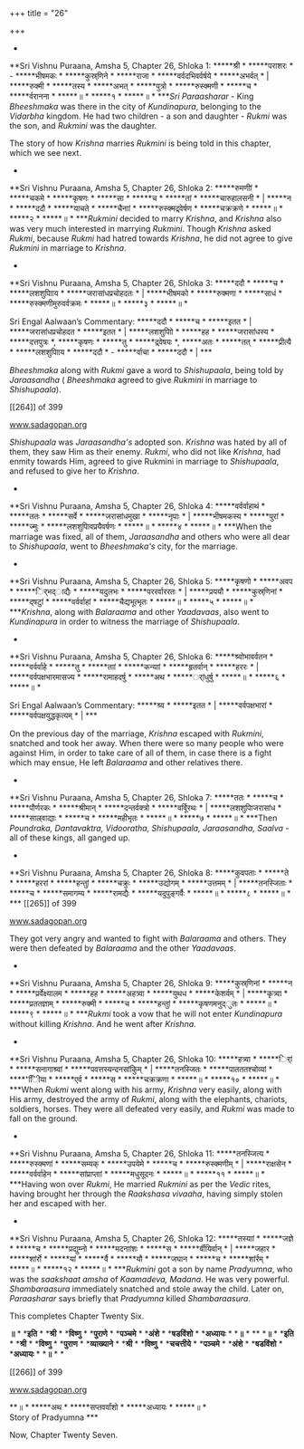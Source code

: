+++
title = "26"

+++


*

**Sri Vishnu Puraana, Amsha 5, Chapter 26, Shloka 1: *****श्री * *****पराशरः * - *****भीषमकः * *****कुस्र्णिने * *****राजा * *****वर्वदभिवर्वर्षये * *****अभर्वत् * | *****रुक्मी * *****तस्य * *****अभत् * *****पुत्रो * *****रुस्क्मणी * *****च * *****र्वरानना * *****॥ * *****१ * *****॥ * ****Sri Paraasharar* - King *Bheeshmaka* was there in the city of *Kundinapura*, belonging to the *Vidarbha* kingdom. He had two children - a son and daughter - *Rukmi* was the son, and *Rukmini* was the daughter. 



The story of how *Krishna* marries *Rukmini* is being told in this chapter, which we see next. 





*

**Sri Vishnu Puraana, Amsha 5, Chapter 26, Shloka 2: *****रुमणीां * *****चकमे * *****कृषणः * *****सा * *****च * *****तां * *****चारुहालसनी * | *****न * *****ददौ * *****याचते * *****चैनाां * *****रुस्क्मद्र्वेर्षण * *****चक्रक्रणे * *****॥ * *****२ * *****॥ * ****Rukmini* decided to marry *Krishna*, and *Krishna* also was very much interested in marrying *Rukmini*. Though *Krishna* asked *Rukmi*, because *Rukmi* had hatred towards *Krishna*, he did not agree to give *Rukmini* in marriage to *Krishna*. 





*

**Sri Vishnu Puraana, Amsha 5, Chapter 26, Shloka 3: *****ददौ * *****च * *****लशशुपािाय * *****जरासांधप्रचोहदतः * | *****भीषमको * *****रुक्मणा * *****साधं * *****रुस्क्मणीमुरुवर्वक्रमः * *****॥ * *****३ * *****॥ *   
   
Sri Engal Aalwaan’s Commentary: *****ददौ * *****च * *****इतत * | *****जरासांधप्रचोहदत * *****इतत * | *****लशशुपािो * *****हह * *****जरासांधस्य * *****दत्तपुत्रः *, *****कृषणः * *****तु * *****द्र्वेषयः *, *****अतः * *****तत् * *****प्रीत्यै * *****लशशुपािाय * *****ददौ * - *****र्वाचा * *****ददौ * | ***



*Bheeshmaka* along with *Rukmi* gave a word to *Shishupaala*, being told by *Jaraasandha* \( *Bheeshmaka* agreed to give *Rukmini* in marriage to *Shishupaala*\). 



 [[264]] of 399 



www.sadagopan.org



*Shishupaala* was *Jaraasandha's* adopted son. *Krishna* was hated by all of them, they saw Him as their enemy. *Rukmi*, who did not like *Krishna*, had enmity towards Him, agreed to give Rukmini in marriage to *Shishupaala*, and refused to give her to *Krishna*. 





*

**Sri Vishnu Puraana, Amsha 5, Chapter 26, Shloka 4: *****वर्वर्वाहाथं * *****ततः * *****सर्वे * *****जरासांधमुखा * *****नृपाः * | *****भीषमकस्य * *****पुरां * *****ज्मुः * *****लशशुपािवप्रयैवर्षणः * *****॥ * *****४ * *****॥ * ***When the marriage was fixed, all of them, *Jaraasandha* and others who were all dear to *Shishupaala*, went to *Bheeshmaka's* city, for the marriage. 





*

**Sri Vishnu Puraana, Amsha 5, Chapter 26, Shloka 5: *****कृषणो * *****अवप * *****र्िभद्ाद्यैः * *****यदुलभः * *****पररर्वाररतः * | *****प्रययौ * *****कुस्र्णिनां * *****द्षटुां * *****वर्वर्वाहां * *****चैद्यभूत्भृतः * *****॥ * *****५ * *****॥ * ****Krishna*, along with *Balaraama* and other *Yaadavaas*, also went to *Kundinapura* in order to witness the marriage of *Shishupaala*. 





*

**Sri Vishnu Puraana, Amsha 5, Chapter 26, Shloka 6: *****श्र्वोभावर्वतन * *****वर्वर्वाहे * *****तु * *****ताां * *****कन्याां * *****हृतर्वान् * *****हररः * | *****वर्वपक्षभारमासज्य * *****रामाहदर्षु * *****अथ * *****र्ांधुर्षु * *****॥ * *****६ * *****॥ *   
   
Sri Engal Aalwaan’s Commentary: *****श्र्व * *****इतत * | *****वर्वपक्षभारां * *****वर्वपक्षयुद्धकृत्यम् * | ***



On the previous day of the marriage, *Krishna* escaped with *Rukmini*, snatched and took her away. When there were so many people who were against Him, in order to take care of all of them, in case there is a fight which may ensue, He left *Balaraama* and other relatives there. 





*

**Sri Vishnu Puraana, Amsha 5, Chapter 26, Shloka 7: *****ततः * *****च * *****पौर्णरकः * *****श्रीमान् * *****दन्तर्वक्त्रो * *****वर्विूरथः * | *****लशशुपािजरासांध * *****साल्र्वाद्याः * *****च * *****महीभृतः * *****॥ * *****७ * *****॥ * ***Then *Poundraka, Dantavaktra, Vidooratha, Shishupaala, Jaraasandha, Saalva* - all of these kings, all ganged up. 





*

**Sri Vishnu Puraana, Amsha 5, Chapter 26, Shloka 8: *****कुवपताः * *****ते * *****हररां * *****हन्तुां * *****चक्रुः * *****उद्योगम् * *****उत्तमम् * | *****तनस्जिताः * *****च * *****समागम्य * *****रामद्यैः * *****यदुपुङ्गर्वैः * *****॥ * *****८ * *****॥ * *** [[265]] of 399 



www.sadagopan.org



They got very angry and wanted to fight with *Balaraama* and others. They were then defeated by *Balaraama* and the other *Yaadavaas*. 





*

**Sri Vishnu Puraana, Amsha 5, Chapter 26, Shloka 9: *****कुस्र्णिनां * *****न * *****प्रर्वेक्ष्यालम * *****हह * *****अहत्र्वा * *****युथध * *****केशर्वम् * | *****कृत्र्वा * *****प्रततज्ञाम् * *****रुक्मी * *****च * *****हन्तुां * *****कृषणमनुद्ुतः * *****॥ * *****९ * *****॥ * ****Rukmi* took a vow that he will not enter *Kundinapura* without killing *Krishna*. And he went after *Krishna*. 





*

**Sri Vishnu Puraana, Amsha 5, Chapter 26, Shloka 10: *****हत्र्वा * *****र्िां * *****सनागाश्र्वां * *****पवत्तस्यन्दनसांकुिम् * | *****तनस्जितः * *****पातततश्चोव्यां * *****िीिया * *****एर्व * *****स * *****चक्रक्रणा * *****॥ * *****१० * *****॥ * ***When *Rukmi* went along with his army, *Krishna* very easily, along with His army, destroyed the army of *Rukmi*, along with the elephants, chariots, soldiers, horses. They were all defeated very easily, and *Rukmi* was made to fall on the ground. 





*

**Sri Vishnu Puraana, Amsha 5, Chapter 26, Shloka 11: *****तनस्जित्य * *****रुस्क्मणां * *****सम्यक् * *****उपयेमे * *****च * *****रुस्क्मणीम् * | *****राक्षसेन * *****वर्वर्वाहेन * *****सांप्राप्ताां * *****मधुसूदनः * *****॥ * *****११ * *****॥ * ***Having won over *Rukmi*, He married *Rukmini* as per the *Vedic* rites, having brought her through the *Raakshasa vivaaha*, having simply stolen her and escaped with her. 





*

**Sri Vishnu Puraana, Amsha 5, Chapter 26, Shloka 12: *****तस्याां * *****जज्ञे * *****च * *****प्रद्युम्नो * *****मदनाांशः * *****स * *****र्वीयिर्वान् * | *****जहार * *****शांर्रो * *****यां * *****र्वै * *****यौ * *****जघान * *****च * *****शांर्रम् * *****॥ * *****१२ * *****॥ * ****Rukmini* got a son by name *Pradyumna*, who was the *saakshaat amsha* of *Kaamadeva, Madana*. He was very powerful. *Shambaraasura* immediately snatched and stole away the child. Later on, *Paraasharar* says briefly that *Pradyumna* killed *Shambaraasura*. 



This completes Chapter Twenty Six. 



**॥** * ***इति** * ***श्री** * ***विष्णु** * ***पुराणे** * ***पञ्चमे** * ***अंशे** * ***षडविंशो** * ***अध्यायः** * ***॥** * ** ***॥** * ***इति** * ***श्री** * ***विष्णु** * ***पुराण** * ***व्याख्याने** * ***श्री** * ***विष्णु** * ***चचत्तीये** * ***पञ्चमे** * ***अंशे** * ***षडविंशो** * ***अध्यायः** * ***॥** * *



 [[266]] of 399 



www.sadagopan.org



**॥ * *****अथ * *****सप्तवर्वांशो * *****अध्यायः * *****॥ *   
Story of Pradyumna ***



Now, Chapter Twenty Seven. 


